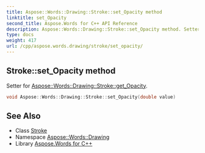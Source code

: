 ```yaml
---
title: Aspose::Words::Drawing::Stroke::set_Opacity method
linktitle: set_Opacity
second_title: Aspose.Words for C++ API Reference
description: Aspose::Words::Drawing::Stroke::set_Opacity method. Setter for Aspose::Words::Drawing::Stroke::get_Opacity in C++.
type: docs
weight: 417
url: /cpp/aspose.words.drawing/stroke/set_opacity/
---
```

## Stroke::set_Opacity method


Setter for [Aspose::Words::Drawing::Stroke::get_Opacity](../get_opacity/).

```cpp
void Aspose::Words::Drawing::Stroke::set_Opacity(double value)
```

## See Also

* Class [Stroke](../)
* Namespace [Aspose::Words::Drawing](../../)
* Library [Aspose.Words for C++](../../../)
